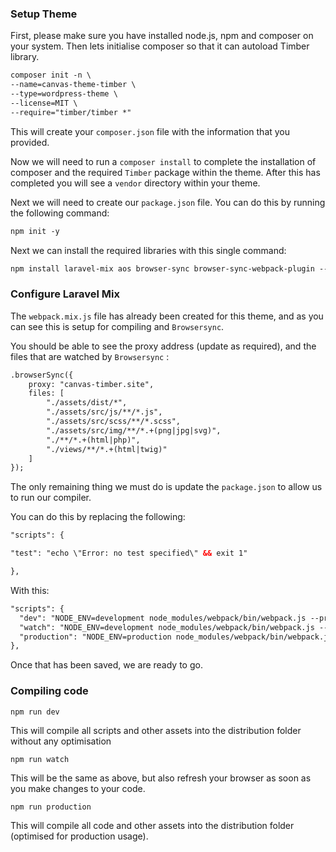 ### Setup Theme

First, please make sure you have installed node.js, npm and composer on your system. Then lets initialise composer so that it can autoload Timber library.

```html
composer init -n \
--name=canvas-theme-timber \
--type=wordpress-theme \
--license=MIT \
--require="timber/timber *"
````

This will create your `composer.json` file with the information that you provided.

Now we will need to run a `composer install` to complete the installation of composer and the required `Timber` package within the theme. After this has completed you will see a `vendor` directory within your theme.

Next we will need to create our `package.json` file. You can do this by running the following command:

````html
npm init -y
````

Next we can install the required libraries with this single command:

```html
npm install laravel-mix aos browser-sync browser-sync-webpack-plugin --save-dev
````

### Configure Laravel Mix

The `webpack.mix.js` file has already been created for this theme, and as you can see this is setup for compiling and `Browsersync`.

You should be able to see the proxy address (update as required), and the files that are watched by `Browsersync` :

````html
.browserSync({
    proxy: "canvas-timber.site",
    files: [
        "./assets/dist/*",
        "./assets/src/js/**/*.js",
        "./assets/src/scss/**/*.scss",
        "./assets/src/img/**/*.+(png|jpg|svg)",
        "./**/*.+(html|php)",
        "./views/**/*.+(html|twig)"
    ]
});
````

The only remaining thing we must do is update the `package.json` to allow us to run our compiler.

You can do this by replacing the following:

````html
"scripts": {

"test": "echo \"Error: no test specified\" && exit 1"

},
````

With this:

````html
"scripts": {
  "dev": "NODE_ENV=development node_modules/webpack/bin/webpack.js --progress --config=node_modules/laravel-mix/setup/webpack.config.js",  
  "watch": "NODE_ENV=development node_modules/webpack/bin/webpack.js --watch --progress --config=node_modules/laravel-mix/setup/webpack.config.js",
  "production": "NODE_ENV=production node_modules/webpack/bin/webpack.js --progress --config=node_modules/laravel-mix/setup/webpack.config.js"
},
````

Once that has been saved, we are ready to go.

### Compiling code

`npm run dev`

This will compile all scripts and other assets into the distribution folder without any optimisation

`npm run watch`

This will be the same as above, but also refresh your browser as soon as you make changes to your code.

`npm run production`

This will compile all code and other assets into the distribution folder (optimised for production usage).
